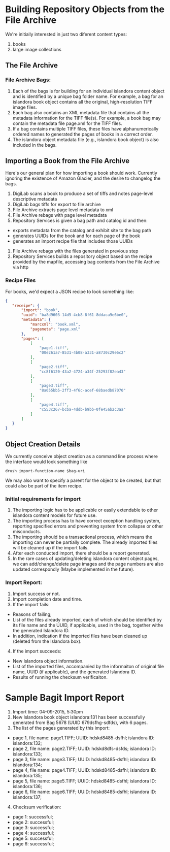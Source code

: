# Building Repository Objects from the File Archive



We're initially interested in just two diferent content types:

1. books
1. large image collections


## The File Archive

### File Archive Bags:
1. Each of the bags is for building for an individual islandora content object and is identified by a unique bag folder name. For example, a bag for an islandora book object contains all the original, high-resolution TIFF image files.
1. Each bag also contains an XML metadata file that contains all the metadata information for the TIFF file(s). For example, a book bag may contain the metadata file page.xml for the TIFF files. 
1. If a bag contains multiple TIFF files, these files have alphanumerically ordered names to generated the pages of books in a correct order. 
1. The islandora object metadata file (e.g., islandora book object) is also included in the bags.


## Importing a Book from the File Archive

Here's our general plan for how importing a book should work. Currently
ignoring the existence of Amazon Glacier, and the desire to changelog the
bags.

1. DigiLab scans a book to produce a set of tiffs and notes page-level descriptive metadata
1. DigiLab bags tiffs for export to file archive
1. File Archive extracts page level metadata to xml
1. File Archive rebags with page level metadata
1. Repository Services is given a bag path and catalog id and then:
  * exports metadata from the catalog and exhibit site to the bag path
  * generates UUIDs for the book and for each page of the book
  * generates an import recipe file that includes those UUIDs
1. File Archive rebags with the files generated in previous step
1. Repository Services builds a repository object based on the recipe provided by the mapfile, accessing bag contents from the File Archive via http


### Recipe Files

For books, we'd expect a JSON recipe to look something like:

 
 ```json
 {
    "receipe": {
        "import": "book",
        "uuid": "ba8d9603-14d5-4cb8-8f61-8ddaca9e6be0",
        "metadata": {
            "marcxml": "book.xml",
            "pagemeta": "page.xml"
        },
        "pages": [
            [
                "page1.tiff",
                "00e261a7-8531-4b08-a331-a8730c29e6c2"
            ],
            [
                "page2.tiff",
                "cc8f6120-43a2-4724-a34f-25293f82ea43"
            ],
            [
                "page3.tiff",
                "8a655bb5-2ff3-4f6c-acef-68baedb87070"
            ],
            [
                "page4.tiff",
                "c553c267-bcba-4ddb-b9bb-0fe45ab2c3aa"
            ]
        ]
    }
}
```

## Object Creation Details

We currently conceive object creation as a command line process where the interface would look something like
```
drush import-function-name $bag-uri
```
We may also want to specify a parent for the object to be created, but that could also be part of the item recipe. 

### Initial requirements for import
1. The importing logic has to be applicable or easily extendable to other islandora content models for future use.
1. The importing process has to have correct exception handling system, reporting specified errors and preventing system from collapse or other misconducts.
1. The importing should be a transactional process, which means the importing can never be partially complete. The already imported files will be cleaned up if the import fails.
1. After each conducted import, there should be a report generated.
1.  In the rare cases of updating/deleting islandora content object pages, we can add/change/delete page images and the page numbers are also updated correspondly (Maybe implemented in the future).


### Import Report:

 

1. Import success or not.
2. Import completion date and time.
3. If the import fails:
  * Reasons of failing;
  * List of the files already imported, each of which should be identified by its file name and the UUID, if applicable, used in the bag, together withe the generated Islandora ID.
  * In addition, indication if the imported files have been cleaned up (deleted from the Islandora box).
4. If the import succeeds:
  * New Islandora object information.
  * List of the imported files, accompanied by the informaiton of original file name, UUID (if applicable), and the generated Islandora ID.
  * Results of running the checksum verificaiton.

# Sample Bagit Import Report
1. Import time: 04-09-2015, 5:30pm
2. New Islandora book object islandora:131 has been successfully generated from Bag 5678 (UUID 679dsfhg-sdfds), with 6 pages.
3. The list of the pages generated by this import:
  * page 1, file name: page1.TIFF; UUID: hdskd8485-dsfhl; islandora ID: islandora:132;
  * page 2, file name: page2.TIFF; UUID: hdskd8dfs-dsfds; islandora ID: islandora:133;
  * page 3, file name: page3.TIFF; UUID: hdskd8485-dsfhl; islandora ID: islandora:134;
  * page 4, file name: page4.TIFF; UUID: hdskd8485-dsfhl; islandora ID: islandora:135;
  * page 5, file name: page5.TIFF; UUID: hdskd8485-dsfhl; islandora ID: islandora:136;
  * page 6, file name: page6.TIFF; UUID: hdskd8485-dsfhl; islandora ID: islandora:137;
4. Checksum verification:
  * page 1: successful;
  * page 2: successful;
  * page 3: successful;
  * page 4: successful;
  * page 5: successful;
  * page 6: successful;
